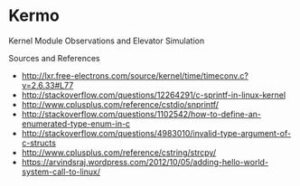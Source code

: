 # Kermo
Kernel Module Observations and Elevator Simulation

Sources and References
- http://lxr.free-electrons.com/source/kernel/time/timeconv.c?v=2.6.33#L77
- http://stackoverflow.com/questions/12264291/c-sprintf-in-linux-kernel
- http://www.cplusplus.com/reference/cstdio/snprintf/
- http://stackoverflow.com/questions/1102542/how-to-define-an-enumerated-type-enum-in-c
- http://stackoverflow.com/questions/4983010/invalid-type-argument-of-c-structs
- http://www.cplusplus.com/reference/cstring/strcpy/
- https://arvindsraj.wordpress.com/2012/10/05/adding-hello-world-system-call-to-linux/
